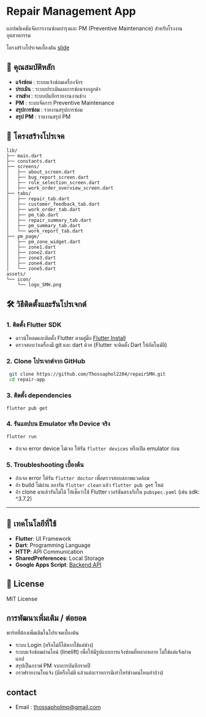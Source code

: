 # Repair Management App

แอปพลิเคชันจัดการงานซ่อมบำรุงและ PM (Preventive Maintenance) สำหรับโรงงานอุตสาหกรรม

โครงสร้างโปรเจคเบื้องต้น
[slide](https://www.canva.com/design/DAGrdkjFSbs/Pt-YGtQr1K8ie3PrIzegTw/edit)
## 🚀 คุณสมบัติหลัก

- **แจ้งซ่อม** : ระบบแจ้งซ่อมเครื่องจักร
- **ประเมิน** : ระบบประเมินผลการซ่อมจากลูกค้า
- **งานช่าง** : ระบบบันทึกรายงานงานช่าง
- **PM** : ระบบจัดการ Preventive Maintenance
- **สรุปการซ่อม** : รายงานสรุปการซ่อม
- **สรุป PM** : รายงานสรุป PM

## 📁 โครงสร้างโปรเจค

```
lib/
├── main.dart                  
├── constants.dart             
├── screens/                  
│   ├── about_screen.dart
│   ├── bug_report_screen.dart
│   ├── role_selection_screen.dart
│   ├── work_order_overview_screen.dart
├── tabs/                     
│   ├── repair_tab.dart
│   ├── customer_feedback_tab.dart
│   ├── work_order_tab.dart
│   ├── pm_tab.dart
│   ├── repair_summary_tab.dart
│   ├── pm_summary_tab.dart
│   └── work_report_tab.dart
├── pm_page/                
│   ├── pm_zone_widget.dart
│   ├── zone1.dart
│   ├── zone2.dart
│   ├── zone3.dart
│   ├── zone4.dart
│   └── zone5.dart
assets/
└── icon/                     
    └── logo_SMH.png
```
## 🛠️ วิธีติดตั้งและรันโปรเจกต์

### 1. ติดตั้ง Flutter SDK
- ดาวน์โหลดและติดตั้ง Flutter ตามคู่มือ [Flutter Install](https://docs.flutter.dev/get-started/install)
- ตรวจสอบว่าเครื่องมี git และ dart ด้วย (Flutter จะติดตั้ง Dart ให้อัตโนมัติ)

### 2. Clone โปรเจกต์จาก GitHub
```sh
 git clone https://github.com/Thossaphol2204/repairSMH.git
 cd repair-app
```

### 3. ติดตั้ง dependencies
```sh
flutter pub get
```

### 4. รันแอปบน Emulator หรือ Device จริง
```sh
flutter run
```
- ถ้าเจอ error device ไม่เจอ ให้รัน `flutter devices` หรือเปิด emulator ก่อน

### 5. Troubleshooting เบื้องต้น
- ถ้าเจอ error ให้รัน `flutter doctor` เพื่อตรวจสอบสภาพแวดล้อม
- ถ้า build ไม่ผ่าน ลองรัน `flutter clean` แล้ว `flutter pub get` ใหม่
- ถ้า clone มาแล้วรันไม่ได้ ให้เช็คว่าใช้ Flutter เวอร์ชันตรงกับใน `pubspec.yaml` (เช่น sdk: ^3.7.2)

---
## 📱 เทคโนโลยีที่ใช้

- **Flutter**: UI Framework
- **Dart**: Programming Language
- **HTTP**: API Communication
- **SharedPreferences**: Local Storage
- **Google Apps Script**: [Backend API](https://drive.google.com/drive/folders/1mMsXylghW1H_1xkqm7W_BPS6UtSj-y4P?usp=sharing)

## 📄 License

MIT License

## การพัฒนาเพิ่มเติม / ต่อยอด
พาร์ทที่ต้องเพิ่มเติมในโปรเจคเบื้องต้น
- ระบบ Login (หรือไม่ก็ได้หากใช้แค่ช่าง)
- ระบบแจ้งซ่อมผ่านไลน์ (linelift) เพื่อให้มีรูปแบบการแจ้งซ่อมที่หลากหลาย ไม่ใช่แค่แจ้้งผ่านแอป
- สรุปเป็นกราฟ PM จากการบันทึกรายปี
- กราฟรายงานใบแจ้ง (มีหรือไม่มี แล้วแต่ละรายการมีเท่าไหร่ช่างคนไหนทำบ้าง)

## contact
- Email : thossapholmp@gmail.com
